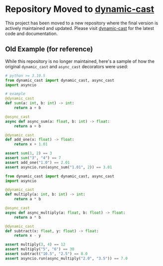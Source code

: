 # Repository Moved to [dynamic-cast](https://github.com/Cxx-mlr/dynamic-cast)

This project has been moved to a new repository where the final version is actively maintained and updated. Please visit [dynamic-cast](https://github.com/Cxx-mlr/dynamic-cast) for the latest code and documentation.

## Old Example (for reference)

While this repository is no longer maintained, here's a sample of how the original `dynamic_cast` and `async_cast` decorators were used:

```python
# python >= 3.10.5
from dynamic_cast import dynamic_cast, async_cast
import asyncio

# example
@dynamic_cast
def sum(a: int, b: int) -> int:
    return a + b

@async_cast
async def async_sum(a: float, b: int) -> float:
    return a + b

@dynamic_cast
def add_one(x: float) -> float:
    return x + 1.01

assert sum(1, 2) == 3
assert sum("3", "4") == 7
assert add_one("1.0") == 2.01
assert asyncio.run(async_sum("1.01", 2)) == 3.01
```

```py
from dynamic_cast import dynamic_cast, async_cast
import asyncio

@dynamic_cast
def multiply(a: int, b: int) -> int:
    return a * b

@async_cast
async def async_multiply(a: float, b: float) -> float:
    return a * b

@dynamic_cast
def subtract(x: float, y: float) -> float:
    return x - y

assert multiply(3, 4) == 12
assert multiply("5", "6") == 30
assert subtract("10.5", "2.5") == 8.0
assert asyncio.run(async_multiply("2.0", "3.5")) == 7.0

```

